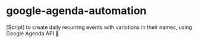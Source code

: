 # google-agenda-automation

[Script] to create daily recurring events with variations in their names, using Google Agenda API 📅
